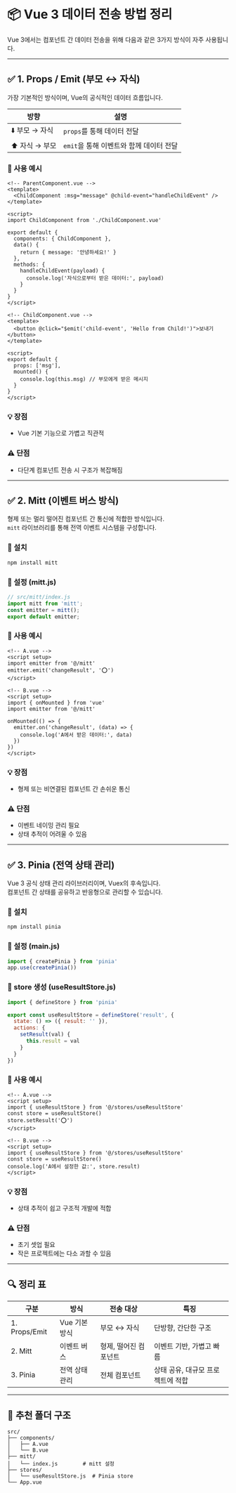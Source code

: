 # 📦 Vue 3 데이터 전송 방법 정리

Vue 3에서는 컴포넌트 간 데이터 전송을 위해 다음과 같은 3가지 방식이 자주 사용됩니다.

---

## ✅ 1. Props / Emit (부모 ↔ 자식)

가장 기본적인 방식이며, Vue의 공식적인 데이터 흐름입니다.

| 방향 | 설명 |
|------|------|
| ⬇️ 부모 → 자식 | `props`를 통해 데이터 전달 |
| ⬆️ 자식 → 부모 | `emit`을 통해 이벤트와 함께 데이터 전달 |

### 🔹 사용 예시

```vue
<!-- ParentComponent.vue -->
<template>
  <ChildComponent :msg="message" @child-event="handleChildEvent" />
</template>

<script>
import ChildComponent from './ChildComponent.vue'

export default {
  components: { ChildComponent },
  data() {
    return { message: '안녕하세요!' }
  },
  methods: {
    handleChildEvent(payload) {
      console.log('자식으로부터 받은 데이터:', payload)
    }
  }
}
</script>
```

```vue
<!-- ChildComponent.vue -->
<template>
  <button @click="$emit('child-event', 'Hello from Child!')">보내기</button>
</template>

<script>
export default {
  props: ['msg'],
  mounted() {
    console.log(this.msg) // 부모에게 받은 메시지
  }
}
</script>
```

### 💡 장점
- Vue 기본 기능으로 가볍고 직관적

### ⚠️ 단점
- 다단계 컴포넌트 전송 시 구조가 복잡해짐

---

## ✅ 2. Mitt (이벤트 버스 방식)

형제 또는 멀리 떨어진 컴포넌트 간 통신에 적합한 방식입니다.  
`mitt` 라이브러리를 통해 전역 이벤트 시스템을 구성합니다.

### 🔹 설치
```bash
npm install mitt
```

### 🔹 설정 (mitt.js)
```js
// src/mitt/index.js
import mitt from 'mitt';
const emitter = mitt();
export default emitter;
```

### 🔹 사용 예시
```vue
<!-- A.vue -->
<script setup>
import emitter from '@/mitt'
emitter.emit('changeResult', '⭕')
</script>
```

```vue
<!-- B.vue -->
<script setup>
import { onMounted } from 'vue'
import emitter from '@/mitt'

onMounted(() => {
  emitter.on('changeResult', (data) => {
    console.log('A에서 받은 데이터:', data)
  })
})
</script>
```

### 💡 장점
- 형제 또는 비연결된 컴포넌트 간 손쉬운 통신

### ⚠️ 단점
- 이벤트 네이밍 관리 필요
- 상태 추적이 어려울 수 있음

---

## ✅ 3. Pinia (전역 상태 관리)

Vue 3 공식 상태 관리 라이브러리이며, Vuex의 후속입니다.  
컴포넌트 간 상태를 공유하고 반응형으로 관리할 수 있습니다.

### 🔹 설치
```bash
npm install pinia
```

### 🔹 설정 (main.js)
```js
import { createPinia } from 'pinia'
app.use(createPinia())
```

### 🔹 store 생성 (useResultStore.js)
```js
import { defineStore } from 'pinia'

export const useResultStore = defineStore('result', {
  state: () => ({ result: '' }),
  actions: {
    setResult(val) {
      this.result = val
    }
  }
})
```

### 🔹 사용 예시
```vue
<!-- A.vue -->
<script setup>
import { useResultStore } from '@/stores/useResultStore'
const store = useResultStore()
store.setResult('⭕')
</script>
```

```vue
<!-- B.vue -->
<script setup>
import { useResultStore } from '@/stores/useResultStore'
const store = useResultStore()
console.log('A에서 설정한 값:', store.result)
</script>
```

### 💡 장점
- 상태 추적이 쉽고 구조적 개발에 적합

### ⚠️ 단점
- 초기 셋업 필요
- 작은 프로젝트에는 다소 과할 수 있음

---

## 🔍 정리 표

| 구분            | 방식            | 전송 대상               | 특징                                   |
|-----------------|-----------------|--------------------------|----------------------------------------|
| 1. Props/Emit   | Vue 기본 방식   | 부모 ↔ 자식             | 단방향, 간단한 구조                    |
| 2. Mitt         | 이벤트 버스     | 형제, 떨어진 컴포넌트   | 이벤트 기반, 가볍고 빠름              |
| 3. Pinia        | 전역 상태 관리 | 전체 컴포넌트           | 상태 공유, 대규모 프로젝트에 적합     |

---

## 📁 추천 폴더 구조

```
src/
├── components/
│   ├── A.vue
│   └── B.vue
├── mitt/
│   └── index.js        # mitt 설정
├── stores/
│   └── useResultStore.js  # Pinia store
└── App.vue
```

